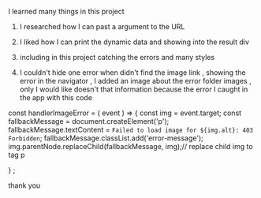 I learned many things in this project 

1. I researched how I can past a argument to the URL 
2. I liked how I can print the dynamic data and showing into the result div 
3. including in this project catching the errors and many styles 

4. I couldn't hide one error when didn't find the image link , showing the error in the navigator , I added an image about the error 
folder images , only I would like doesn't that information because the error I caught in the app 
with this code 

const handlerImageError = ( event ) => {
    const img = event.target;
    const fallbackMessage = document.createElement('p');
    fallbackMessage.textContent = `Failed to load image for ${img.alt}: 403 Forbidden`;
    fallbackMessage.classList.add('error-message');
    img.parentNode.replaceChild(fallbackMessage, img);// replace child img to tag p

} ;


thank you

